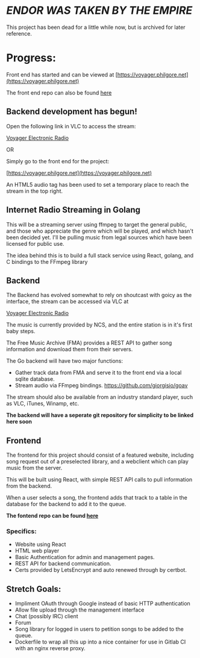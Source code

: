# *ENDOR WAS TAKEN BY THE EMPIRE*

This project has been dead for a little while now, but is archived for later reference.


# Progress:

Front end has started and can be viewed at
[https://voyager.philgore.net](https://voyager.philgore.net)

The front end repo can also be found 
[here](https://github.com/Erog38/Voyager)

## Backend development has begun!

Open the following link in VLC to access the stream:

[Voyager Electronic Radio](http://streaming.shoutcast.com/VoyagerElectronicRadio)

OR 

Simply go to the front end for the project:

[https://voyager.philgore.net](https://voyager.philgore.net)

An HTML5 audio tag has been used to set a temporary place to reach the stream in
the top right.


## Internet Radio Streaming in Golang

This will be a streaming server using ffmpeg to target the general public, 
and those who appreciate the genre which will be played, and which hasn't
been decided yet. I'll be pulling music from legal sources which have been
licensed for public use.

The idea behind this is to build a full stack service using React, golang,
and C bindings to the FFmpeg library

## Backend

The Backend has evolved somewhat to rely on shoutcast with goicy as the 
interface, the stream can be accessed via VLC at 

[Voyager Electronic Radio](http://streaming.shoutcast.com/VoyagerElectronicRadio)

The music is currently provided by NCS, and the entire station is in it's first 
baby steps.

The Free Music Archive (FMA) provides a REST API to gather song information
and download them from their servers. 

The Go backend will have two major functions:

* Gather track data from FMA  and serve it to the front end via a local sqlite
  database.
* Stream audio via FFmpeg bindings.
  https://github.com/giorgisio/goav 

The stream should also be available from an industry standard player, such as
VLC, iTunes, Winamp, etc.

__The backend will have a seperate git repository for simplicity to be linked
here soon__

## Frontend

The frontend for this project should consist of a featured website, including
song request out of a preselected library, and a webclient which can play
music from the server. 

This will be built using React, with simple REST API calls to pull information
from the backend.

When a user selects a song, the frontend adds that track to a table in the 
database for the backend to add it to the queue.

__The fontend repo can be found [here](https://github.com/Erog38/Voyager)__

### Specifics:

* Website using React
* HTML web player
* Basic Authentication for admin and management pages.
* REST API for backend communication.
* Certs provided by LetsEncrypt and auto renewed through by certbot. 

## Stretch Goals:

* Impliment OAuth through Google instead of basic HTTP authentication
* Allow file upload through the management interface
* Chat (possibly IRC) client
* Forum
* Song library for logged in users to petition songs to be added to the queue.
* Dockerfile to wrap all this up into a nice container for use in Gitlab CI
with an nginx reverse proxy.
